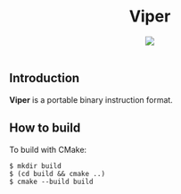 <h1 align="center">Viper</h1>
<div align="center">
	<a href="https://mozilla.org/MPL/2.0/">
		<img src = "https://img.shields.io/badge/License-MPL--2.0-red"/>
	</a>
</div>
<div>&nbsp;</div>

## Introduction

**Viper** is a portable binary instruction format.

## How to build

To build with CMake:
```
$ mkdir build
$ (cd build && cmake ..)
$ cmake --build build
```